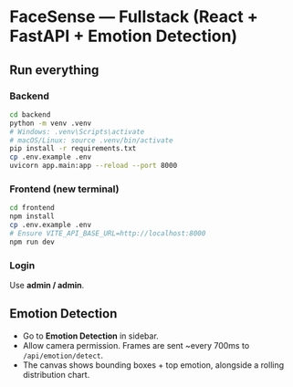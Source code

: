 # FaceSense — Fullstack (React + FastAPI + Emotion Detection)

## Run everything
### Backend
```bash
cd backend
python -m venv .venv
# Windows: .venv\Scripts\activate
# macOS/Linux: source .venv/bin/activate
pip install -r requirements.txt
cp .env.example .env
uvicorn app.main:app --reload --port 8000
```
### Frontend (new terminal)
```bash
cd frontend
npm install
cp .env.example .env
# Ensure VITE_API_BASE_URL=http://localhost:8000
npm run dev
```
### Login
Use **admin / admin**.

## Emotion Detection
- Go to **Emotion Detection** in sidebar.
- Allow camera permission. Frames are sent ~every 700ms to `/api/emotion/detect`.
- The canvas shows bounding boxes + top emotion, alongside a rolling distribution chart.
